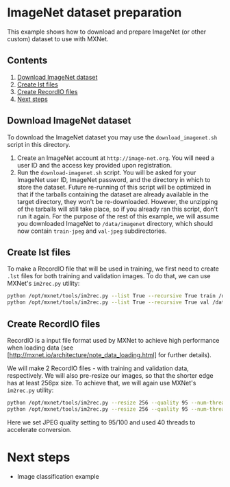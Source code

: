 # ImageNet dataset preparation

This example shows how to download and prepare ImageNet (or other custom) dataset to use with MXNet.

## Contents

1. [Download ImageNet dataset](#download-imagenet)
2. [Create lst files](#create-lst-files)
3. [Create RecordIO files](#create-recordio-files)
4. [Next steps](#next-steps)

## Download ImageNet dataset

To download the ImageNet dataset you may use the `download_imagenet.sh` script in this directory.

1. Create an ImageNet account at `http://image-net.org`. You will need a user ID and the access key provided upon registration.
2. Run the `download-imagenet.sh` script. You will be asked for your ImageNet user ID, ImageNet password, and the directory in which to store the dataset. Future re-running of this script will be optimized in that if the tarballs containing the dataset are already available in the target directory, they won't be re-downloaded. However, the unzipping of the tarballs will still take place, so if you already ran this script, don't run it again. For the purpose of the rest of this example, we will assume you downloaded ImageNet to `/data/imagenet` directory, which should now contain `train-jpeg` and `val-jpeg` subdirectories.

## Create lst files

To make a RecordIO file that will be used in training, we first need to create `.lst` files for both training and validation images. To do that, we can use MXNet's `im2rec.py` utility:
```bash
python /opt/mxnet/tools/im2rec.py --list True --recursive True train /data/imagenet/train-jpeg
python /opt/mxnet/tools/im2rec.py --list True --recursive True val /data/imagenet/val-jpeg
```

## Create RecordIO files

RecordIO is a input file format used by MXNet to achieve high performance when loading data (see [http://mxnet.io/architecture/note_data_loading.html] for further details).

We will make 2 RecordIO files - with training and validation data, respectively. We will also pre-resize our images, so that the shorter edge has at least 256px size. To achieve that, we will again use MXNet's `im2rec.py` utility:

```bash
python /opt/mxnet/tools/im2rec.py --resize 256 --quality 95 --num-thread 40 train /data/imagenet/train-jpeg
python /opt/mxnet/tools/im2rec.py --resize 256 --quality 95 --num-thread 40 val /data/imagenet/val-jpeg
```

Here we set JPEG quality setting to 95/100 and used 40 threads to accelerate conversion.

# Next steps

- Image classification example

